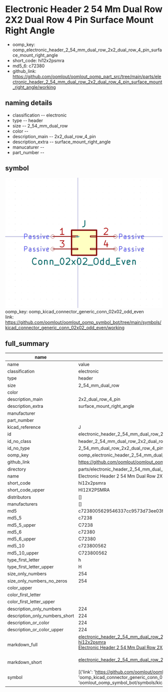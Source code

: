 # Electronic Header 2 54 Mm Dual Row 2X2 Dual Row 4 Pin Surface Mount Right Angle

  
* oomp_key: oomp_electronic_header_2_54_mm_dual_row_2x2_dual_row_4_pin_surface_mount_right_angle 
* short_code: hi12x2psmra
* md5_6: c72380  
* github_link: https://github.com/oomlout/oomlout_oomp_part_src/tree/main/parts/electronic_header_2_54_mm_dual_row_2x2_dual_row_4_pin_surface_mount_right_angle/working  
## naming details
* classification -- electronic
* type -- header
* size -- 2_54_mm_dual_row
* color -- 
* description_main -- 2x2_dual_row_4_pin
* description_extra -- surface_mount_right_angle
* manucaturer -- 
* part_number -- 



## symbol

![](symbol/0/working/working_600.png)  
oomp_key: oomp_kicad_connector_generic_conn_02x02_odd_even  
link: https://github.com/oomlout/oomlout_oomp_symbol_bot/tree/main/symbols/kicad_connector_generic_conn_02x02_odd_even/working  


## full_summary
| name | value | 
| --- | --- | 
| name | value | 
| classification | electronic | 
| type | header | 
| size | 2_54_mm_dual_row | 
| color |  | 
| description_main | 2x2_dual_row_4_pin | 
| description_extra | surface_mount_right_angle | 
| manufacturer |  | 
| part_number |  | 
| kicad_reference | J | 
| id | electronic_header_2_54_mm_dual_row_2x2_dual_row_4_pin_surface_mount_right_angle | 
| id_no_class | header_2_54_mm_dual_row_2x2_dual_row_4_pin_surface_mount_right_angle | 
| id_no_type | 2_54_mm_dual_row_2x2_dual_row_4_pin_surface_mount_right_angle | 
| oomp_key | oomp_electronic_header_2_54_mm_dual_row_2x2_dual_row_4_pin_surface_mount_right_angle | 
| github_link | https://github.com/oomlout/oomlout_oomp_part_src/tree/main/parts/electronic_header_2_54_mm_dual_row_2x2_dual_row_4_pin_surface_mount_right_angle/working | 
| directory | parts/electronic_header_2_54_mm_dual_row_2x2_dual_row_4_pin_surface_mount_right_angle | 
| name | Electronic Header 2 54 Mm Dual Row 2X2 Dual Row 4 Pin Surface Mount Right Angle | 
| short_code | hi12x2psmra | 
| short_code_upper | HI12X2PSMRA | 
| distributors | [] | 
| manufacturers | [] | 
| md5 | c7238005629546337cc9573d73ee03fc | 
| md5_5 | c7238 | 
| md5_5_upper | C7238 | 
| md5_6 | c72380 | 
| md5_6_upper | C72380 | 
| md5_10 | c723800562 | 
| md5_10_upper | C723800562 | 
| type_first_letter | h | 
| type_first_letter_upper | H | 
| size_only_numbers | 254 | 
| size_only_numbers_no_zeros | 254 | 
| color_upper |  | 
| color_first_letter |  | 
| color_first_letter_upper |  | 
| description_only_numbers | 224 | 
| description_only_numbers_short | 224 | 
| description_or_color | 224 | 
| description_or_color_upper | 224 | 
| markdown_full | [electronic_header_2_54_mm_dual_row_2x2_dual_row_4_pin_surface_mount_right_angle](https://github.com/oomlout/oomlout_oomp_part_src/tree/main/parts/electronic_header_2_54_mm_dual_row_2x2_dual_row_4_pin_surface_mount_right_angle/working)<br>[hi12x2psmra](https://github.com/oomlout/oomlout_oomp_part_src/tree/main/parts/electronic_header_2_54_mm_dual_row_2x2_dual_row_4_pin_surface_mount_right_angle/working)<br>[Electronic Header 2 54 Mm Dual Row 2X2 Dual Row 4 Pin Surface Mount Right Angle](https://github.com/oomlout/oomlout_oomp_part_src/tree/main/parts/electronic_header_2_54_mm_dual_row_2x2_dual_row_4_pin_surface_mount_right_angle/working)<br><br> | 
| markdown_short | [electronic_header_2_54_mm_dual_row_2x2_dual_row_4_pin_surface_mount_right_angle](https://github.com/oomlout/oomlout_oomp_part_src/tree/main/parts/electronic_header_2_54_mm_dual_row_2x2_dual_row_4_pin_surface_mount_right_angle/working)<br><br> | 
| symbol | [{'link': 'https://github.com/oomlout/oomlout_oomp_symbol_bot/tree/main/symbols/kicad_connector_generic_conn_02x02_odd_even', 'oomp_key': 'oomp_kicad_connector_generic_conn_02x02_odd_even', 'directory': 'oomlout_oomp_symbol_bot/symbols/kicad_connector_generic_conn_02x02_odd_even//working/working.kicad_sym'}] | 
